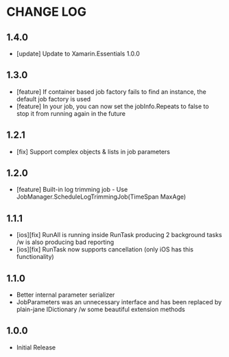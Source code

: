 # CHANGE LOG

## 1.4.0
* [update] Update to Xamarin.Essentials 1.0.0

## 1.3.0
* [feature] If container based job factory fails to find an instance, the default job factory is used
* [feature] In your job, you can now set the jobInfo.Repeats to false to stop it from running again in the future

## 1.2.1
* [fix] Support complex objects & lists in job parameters

## 1.2.0
* [feature] Built-in log trimming job - Use JobManager.ScheduleLogTrimmingJob(TimeSpan MaxAge)

## 1.1.1
* [ios][fix] RunAll is running inside RunTask producing 2 background tasks /w is also producing bad reporting
* [ios][fix] RunTask now supports cancellation (only iOS has this functionality)

## 1.1.0
* Better internal parameter serializer
* JobParameters was an unnecessary interface and has been replaced by plain-jane IDictionary /w some beautiful extension methods

## 1.0.0
* Initial Release